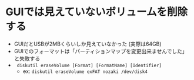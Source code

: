 # GUIでは見えていないボリュームを削除する
- GUIだとUSBが2MBくらいしか見えていなかった (実際は64GB)
- GUIでのフォーマットは「パーティションマップを変更出来ませんでした」と失敗する
- ` diskutil eraseVolume [Format] [FormatName] [Identifier]`
	- ex: `diskutil eraseVolume exFAT nozaki /dev/disk4`
